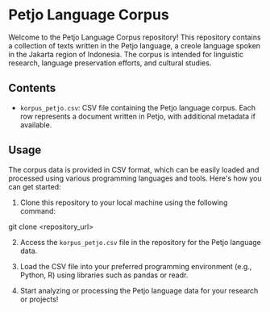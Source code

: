 # Petjo Language Corpus

Welcome to the Petjo Language Corpus repository! This repository contains a collection of texts written in the Petjo language, a creole language spoken in the Jakarta region of Indonesia. The corpus is intended for linguistic research, language preservation efforts, and cultural studies.

## Contents

- `korpus_petjo.csv`: CSV file containing the Petjo language corpus. Each row represents a document written in Petjo, with additional metadata if available.

## Usage

The corpus data is provided in CSV format, which can be easily loaded and processed using various programming languages and tools. Here's how you can get started:

1. Clone this repository to your local machine using the following command:

git clone <repository_url>


2. Access the `korpus_petjo.csv` file in the repository for the Petjo language data.

3. Load the CSV file into your preferred programming environment (e.g., Python, R) using libraries such as pandas or readr.

4. Start analyzing or processing the Petjo language data for your research or projects!

